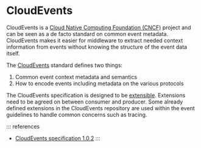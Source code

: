 # CloudEvents

CloudEvents is a [Cloud Native Computing Foundation (CNCF)](https://www.cncf.io/) project and can be seen as a de facto standard on common event metadata. CloudEvents makes it easier for middleware to extract needed context information from events without knowing the structure of the event data itself.

The [CloudEvents](https://cloudevents.io/) standard defines two things:

1. Common event context metadata and semantics
2. How to encode events including metadata on the various protocols

The CloudEvents specification is designed to be [extensible](https://github.com/cloudevents/spec/blob/main/cloudevents/documented-extensions.md). Extensions need to be agreed on between consumer and producer. Some already defined extensions in the CloudEvents repository are used within the event guidelines to handle common concerns such as tracing.

::: references

- [CloudEvents specification 1.0.2](https://github.com/cloudevents/spec/blob/v1.0.2/cloudevents/spec.md)
  :::
